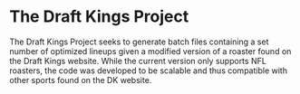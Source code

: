 # The Draft Kings Project
The Draft Kings Project seeks to generate batch files containing a set number of optimized lineups given a modified version of a roaster found on the Draft Kings website. While the current version only supports NFL roasters, the code was developed to be scalable and thus compatible with  other sports found on the DK website. 
